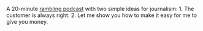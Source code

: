 A 20-minute <a href="http://scripting.com/2020/05/15/letMeGiveYouMoney.m4a">rambling podcast</a> with two simple ideas for journalism: 1. The customer is always right. 2. Let me show you how to make it easy for me to give you money.
